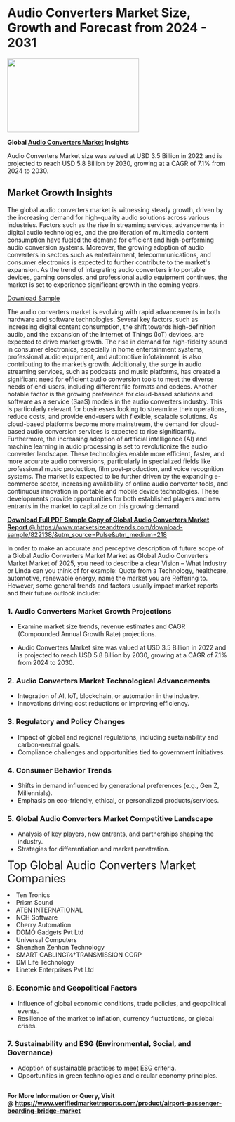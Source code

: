 <H1>Audio Converters Market Size, Growth and Forecast from 2024 - 2031</H1><img class="aligncenter size-medium wp-image-584254" src="https://thirdeyenews.in/wp-content/uploads/2024/09/Global-Market-Research-300x168.jpeg" alt="" width="300" height="168" /><p><strong>Global&nbsp;<a href="https://www.marketsizeandtrends.com/download-sample/822138/&amp;utm_source=Pulse&amp;utm_medium=218">Audio Converters Market</a> Insights</strong></p><p>Audio Converters Market size was valued at USD 3.5 Billion in 2022 and is projected to reach USD 5.8 Billion by 2030, growing at a CAGR of 7.1% from 2024 to 2030.</p><p><h2>Market Growth Insights</h2> <p>The global audio converters market is witnessing steady growth, driven by the increasing demand for high-quality audio solutions across various industries. Factors such as the rise in streaming services, advancements in digital audio technologies, and the proliferation of multimedia content consumption have fueled the demand for efficient and high-performing audio conversion systems. Moreover, the growing adoption of audio converters in sectors such as entertainment, telecommunications, and consumer electronics is expected to further contribute to the market's expansion. As the trend of integrating audio converters into portable devices, gaming consoles, and professional audio equipment continues, the market is set to experience significant growth in the coming years.</p> <p><a href="#">Download Sample</a></p> <p>The audio converters market is evolving with rapid advancements in both hardware and software technologies. Several key factors, such as increasing digital content consumption, the shift towards high-definition audio, and the expansion of the Internet of Things (IoT) devices, are expected to drive market growth. The rise in demand for high-fidelity sound in consumer electronics, especially in home entertainment systems, professional audio equipment, and automotive infotainment, is also contributing to the market’s growth. Additionally, the surge in audio streaming services, such as podcasts and music platforms, has created a significant need for efficient audio conversion tools to meet the diverse needs of end-users, including different file formats and codecs. Another notable factor is the growing preference for cloud-based solutions and software as a service (SaaS) models in the audio converters industry. This is particularly relevant for businesses looking to streamline their operations, reduce costs, and provide end-users with flexible, scalable solutions. As cloud-based platforms become more mainstream, the demand for cloud-based audio conversion services is expected to rise significantly. Furthermore, the increasing adoption of artificial intelligence (AI) and machine learning in audio processing is set to revolutionize the audio converter landscape. These technologies enable more efficient, faster, and more accurate audio conversions, particularly in specialized fields like professional music production, film post-production, and voice recognition systems. The market is expected to be further driven by the expanding e-commerce sector, increasing availability of online audio converter tools, and continuous innovation in portable and mobile device technologies. These developments provide opportunities for both established players and new entrants in the market to capitalize on this growing demand. <p><a href="#"></p><p><span class=""><strong>Download Full PDF Sample Copy of Global Audio Converters Market Report</strong> @ <a href="https://www.marketsizeandtrends.com/download-sample/822138/&amp;utm_source=Pulse&amp;utm_medium=218" target="_blank">https://www.marketsizeandtrends.com/download-sample/822138/&amp;utm_source=Pulse&amp;utm_medium=218</a></span></p><p>In order to make an accurate and perceptive description of future scope of a Global&nbsp;Audio Converters Market Market as Global&nbsp;Audio Converters Market Market of 2025, you need to describe a clear Vision &ndash; What Industry or Linda can you think of for example: Quote from a Technology, healthcare, automotive, renewable energy, name the market you are Reffering to. However, some general trends and factors usually impact market reports and their future outlook include:</p><h3>1.&nbsp;<strong>Audio Converters Market Growth Projections</strong></h3><ul><li>Examine market size trends, revenue estimates and CAGR (Compounded Annual Growth Rate) projections.</li><li><p>Audio Converters Market size was valued at USD 3.5 Billion in 2022 and is projected to reach USD 5.8 Billion by 2030, growing at a CAGR of 7.1% from 2024 to 2030.</p></li></ul><h3>2.&nbsp;<strong>Audio Converters Market Technological Advancements</strong></h3><ul><li>Integration of AI, IoT, blockchain, or automation in the industry.</li><li>Innovations driving cost reductions or improving efficiency.</li></ul><h3>3.&nbsp;<strong>Regulatory and Policy Changes</strong></h3><ul><li>Impact of global and regional regulations, including sustainability and carbon-neutral goals.</li><li>Compliance challenges and opportunities tied to government initiatives.</li></ul><h3>4.&nbsp;<strong>Consumer Behavior Trends</strong></h3><ul><li>Shifts in demand influenced by generational preferences (e.g., Gen Z, Millennials).</li><li>Emphasis on eco-friendly, ethical, or personalized products/services.</li></ul><h3>5.&nbsp;<strong>Global Audio Converters Market Competitive Landscape</strong></h3><ul><li>Analysis of key players, new entrants, and partnerships shaping the industry.</li><li>Strategies for differentiation and market penetration.</li></ul><p data-pm-slice="1 1 []"><span style="color: inherit; font-family: inherit; font-size: 25px;">Top Global Audio Converters Market Companies</span></p><div class="" data-test-id=""><p><li>Ten Tronics</li><li> Prism Sound</li><li> ATEN INTERNATIONAL</li><li> NCH Software</li><li> Cherry Automation</li><li> DOMO Gadgets Pvt Ltd</li><li> Universal Computers</li><li> Shenzhen Zenhon Technology</li><li> SMART CABLINGï¼†TRANSMISSION CORP</li><li> DM Life Technology</li><li> Linetek Enterprises Pvt Ltd</li></p></div><h3>6.&nbsp;<strong>Economic and Geopolitical Factors</strong></h3><ul><li>Influence of global economic conditions, trade policies, and geopolitical events.</li><li>Resilience of the market to inflation, currency fluctuations, or global crises.</li></ul><h3>7.&nbsp;<strong>Sustainability and ESG (Environmental, Social, and Governance)</strong></h3><ul><li>Adoption of sustainable practices to meet ESG criteria.</li><li>Opportunities in green technologies and circular economy principles.</li></ul><h2><strong style="font-size: 14px;">For More Information or Query, Visit @&nbsp;</strong><a style="background-color: #ffffff; font-size: 14px;" href="https://www.marketsizeandtrends.com/report/audio-converters-market/" target="_blank">https://www.verifiedmarketreports.com/product/airport-passenger-boarding-bridge-market</a></h2>
